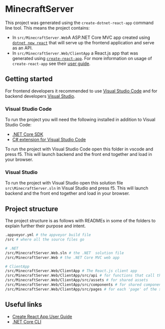 # MinecraftServer

This project was generated using the `create-dotnet-react-app` command line tool. This means the project contains:

- In `src/MinecraftServer.Web`A ASP.NET Core MVC app created using [`dotnet new react`](https://docs.microsoft.com/en-us/dotnet/core/tools/dotnet-new?tabs=netcore21) that will serve up the frontend application and serve as an API.
- In `src/MinecraftServer.Web/ClientApp` a React.js app that was generated using [`create-react-app`](https://github.com/facebook/create-react-app). For more information on usage of `create-react-app` see their [user guide](https://facebook.github.io/create-react-app/).

## Getting started

For frontend developers it recommended to use [Visual Studio Code](https://code.visualstudio.com/) and for backend developers [Visual Studio](https://visualstudio.microsoft.com/vs/).

### Visual Studio Code

To run the project you will need the following installed in addition to Visual Studio Code:

- [.NET Core SDK](https://dotnet.microsoft.com/download)
- [C# extension for Visual Studio Code](https://marketplace.visualstudio.com/items?itemName=ms-vscode.csharp)

To run the project with Visual Studio Code open this folder in vscode and press f5. This will launch backend and the front end together and load in your browser.

### Visual Studio

To run the project with Visual Studio open this solution file `src\MinecraftServer.sln` in Visual Studio and press f5. This will launch backend and the front end together and load in your browser.

## Project structure

The project structure is as follows with READMEs in some of the folders to explain further their purpose and intent.

``` bash
.appveyor.yml # the appveyor build file
/src # where all the source files go

# .NET
/src/MinecraftServer.Web.sln # the .NET  solution file
/src/MinecraftServer.Web # the .NET Core MVC web app

# ClientApp
/src/MinecraftServer.Web/ClientApp # The React.js client app
/src/MinecraftServer.Web/ClientApp/src/api # for functions that call the api
/src/MinecraftServer.Web/ClientApp/src/assets # for shared assets
/src/MinecraftServer.Web/ClientApp/src/components # for shared components
/src/MinecraftServer.Web/ClientApp/src/pages # for each 'page' of the site with it's own subfolders and components
```

## Useful links

- [Create React App User Guide](https://facebook.github.io/create-react-app)
- [.NET Core CLI](https://docs.microsoft.com/en-us/dotnet/core/tools/?tabs=netcore2x)
